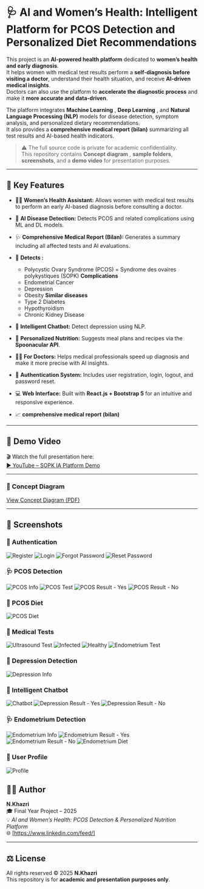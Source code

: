 # 🩺 AI and Women’s Health: Intelligent Platform for PCOS Detection and Personalized Diet Recommendations

This project is an **AI-powered health platform** dedicated to **women’s health and early diagnosis**.  
It helps women  with medical test results perform a **self-diagnosis before visiting a doctor**, understand their health situation, and receive **AI-driven medical insights**.  
Doctors can also use the platform to **accelerate the diagnostic process** and make it **more accurate and data-driven**.

The platform integrates **Machine Learning** , **Deep Learning** , and **Natural Language Processing (NLP)** models for disease detection, symptom analysis, and personalized dietary recommendations.  
It also provides a **comprehensive medical report (bilan)** summarizing all test results and AI-based health indicators.

> ⚠️ The full source code is private for academic confidentiality.  
> This repository contains **Concept diagram** , **sample folders**, **screenshots**, and a **demo video** for presentation purposes.

---

## 🚀 Key Features

- 👩‍⚕️ **Women’s Health Assistant:** Allows women  with medical test results to perform an early AI-based diagnosis before consulting a doctor.
- 🧠 **AI Disease Detection:** Detects PCOS and related complications using ML and DL models.  
- 🩺 **Comprehensive Medical Report (Bilan):** Generates a summary including all affected tests and AI evaluations.  
- 🧬 **Detects :**
  - Polycystic Ovary Syndrome (PCOS) = Syndrome des ovaires polykystiques (SOPK)
   **Complications**
  - Endometrial Cancer
  - Depression
  - Obesity
   **Similar diseases**
  - Type 2 Diabetes
  - Hypothyroidism
  - Chronic Kidney Disease
  
- 💬 **Intelligent Chatbot:** Detect depression using NLP.  
- 🍎 **Personalized Nutrition:** Suggests meal plans and recipes via the **Spoonacular API**.  
- 👨‍⚕️ **For Doctors:** Helps medical professionals speed up diagnosis and make it more precise with AI insights.  
- 🔐 **Authentication System:** Includes user registration, login, logout, and password reset.  
- 💻 **Web Interface:** Built with **React.js + Bootstrap 5** for an intuitive and responsive experience.
- 📈 **comprehensive medical report (bilan)**

---

## 🎥 Demo Video

🎬 Watch the full presentation here:  
[▶️ YouTube – SOPK IA Platform Demo](https://www.youtube.com/watch?v=cusfKSZi1do)

---
### 📄 Concept Diagram
[View Concept Diagram (PDF)](./screenshots/diagramp.png)


---

## 📸 Screenshots

### 🔑 Authentication
![Register](./screenshots/inscrire.png)
![Login](./screenshots/connecter.png)
![Forgot Password](./screenshots/motoublier.png)
![Reset Password](./screenshots/reinitialmot.png)


### 🩺 PCOS Detection
![PCOS Info](./screenshots/sopkinfos.png)
![PCOS Test](./screenshots/testsopk.png)
![PCOS Result - Yes](./screenshots/resultsopkoui.png)
![PCOS Result - No](./screenshots/resultsopknon.png)

### 🥗 PCOS Diet
![PCOS Diet](./screenshots/regimesopk.png)





### 🧪 Medical Tests
![Ultrasound Test](./screenshots/testecho.png)
![Infected](./screenshots/resultatechoinfecte.png)
![Healthy](./screenshots/resultechosain.png)
![Endometrium Test](./screenshots/testendometre.png)

### 🧠 Depression Detection
![Depression Info](./screenshots/depressioinfo.png)
### 🧠 Intelligent Chatbot
![Chatbot](./screenshots/chatboot.png)
![Depression Result - Yes](./screenshots/resdepressionoui.png)
![Depression Result - No](./screenshots/resdepressionnon.png)


### 🩺 Endometrium Detection
![Endometrium Info](./screenshots/endometreinfos.png)
![Endometrium Result - Yes](./screenshots/resultatendometreoui.png)
![Endometrium Result - No](./screenshots/resultatendometrenon.png)
![Endometrium Diet](./screenshots/regimeendometre.png)

### 👤 User Profile
![Profile](./screenshots/profil.png)



## 👩‍💻 Author

**N.Khazri**  
🎓 Final Year Project – 2025  
💡 *AI and Women’s Health: PCOS Detection & Personalized Nutrition Platform*  
🌐 [https://www.linkedin.com/feed/]

---

## ⚖️ License

All rights reserved © 2025 **N.Khazri**  
This repository is for **academic and presentation purposes only**.  


